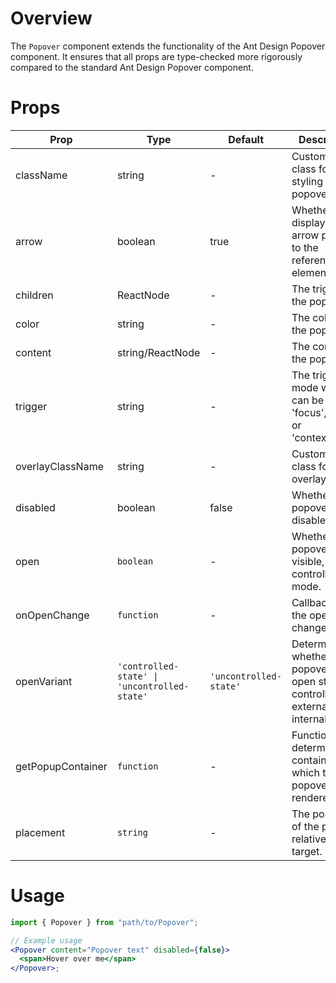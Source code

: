 # Overview

The `Popover` component extends the functionality of the Ant Design Popover component. It ensures that all props are type-checked more rigorously compared to the standard Ant Design Popover component.

# Props

| Prop              | Type                                         | Default                | Description                                                                         |
| ----------------- | -------------------------------------------- | ---------------------- | ----------------------------------------------------------------------------------- |
| className         | string                                       | -                      | Custom CSS class for styling the popover.                                           |
| arrow             | boolean                                      | true                   | Whether to display an arrow pointing to the reference element.                      |
| children          | ReactNode                                    | -                      | The trigger of the popover.                                                         |
| color             | string                                       | -                      | The color of the popover.                                                           |
| content           | string/ReactNode                             | -                      | The content of the popover.                                                         |
| trigger           | string                                       | -                      | The trigger mode which can be 'hover', 'focus', 'click', or 'contextMenu'.          |
| overlayClassName  | string                                       | -                      | Custom CSS class for the overlay.                                                   |
| disabled          | boolean                                      | false                  | Whether the popover is disabled.                                                    |
| open              | `boolean`                                    | -                      | Whether the popover is visible, in controlled mode.                                 |
| onOpenChange      | `function`                                   | -                      | Callback when the open state changes.                                               |
| openVariant       | `'controlled-state' \| 'uncontrolled-state'` | `'uncontrolled-state'` | Determines whether the popover's open state is controlled externally or internally. |
| getPopupContainer | `function`                                   | -                      | Function to determine the container in which the popover is rendered.               |
| placement         | `string`                                     | -                      | The position of the popover relative to the target.                                 |

# Usage

```jsx
import { Popover } from "path/to/Popover";

// Example usage
<Popover content="Popover text" disabled={false}>
  <span>Hover over me</span>
</Popover>;
```
